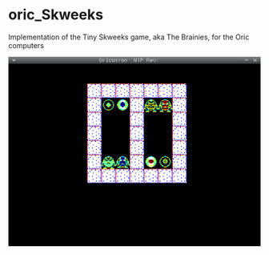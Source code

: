# oric_Skweeks
Implementation of the Tiny Skweeks game, aka The Brainies, for the Oric computers

![Example animation.](images/anim.gif)
